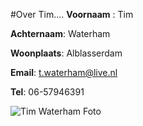 #Over Tim....
**Voornaam**  : Tim 

**Achternaam**: Waterham

**Woonplaats**: Alblasserdam

**Email**: [t.waterham@live.nl](99021474@mydavinci.nl)

**Tel**: 06-57946391

![Tim Waterham Foto](https://i.gyazo.com/57055408e4c96599d587d5a222921664.jpg)